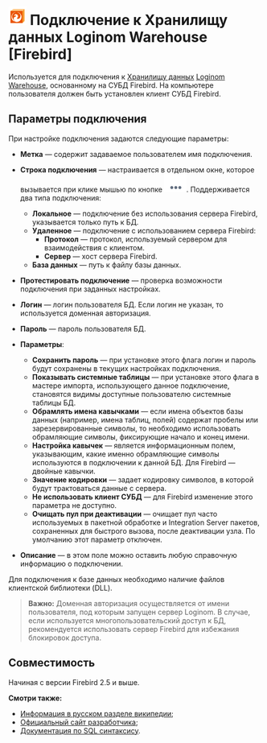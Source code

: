 # ![wh-firebird](../../../images/icons/data-sources/wh-firebird_default.svg) Подключение к Хранилищу данных Loginom Warehouse [Firebird]

Используется для подключения к [Хранилищу данных](https://wiki.loginom.ru/articles/data-warehouse.html) [Loginom Warehouse](../../../data-format/data-warehouse.md), основанному на СУБД Firebird. На компьютере пользователя должен быть установлен клиент СУБД Firebird.

## Параметры подключения

При настройке подключения задаются следующие параметры:

* **Метка** — содержит задаваемое пользователем имя подключения.
* **Строка подключения** — настраивается в отдельном окне, которое вызывается при клике мышью по кнопке ![уточнить](../../../images/extjs-theme/form/open-trigger/open-trigger_default.svg). Поддерживается два типа подключения:
  * **Локальное** — подключение без использования сервера Firebird, указывается только путь к БД.
  * **Удаленное** — подключение с использованием сервера Firebird:
    * **Протокол** — протокол, используемый сервером для взаимодействия с клиентом.
    * **Сервер** — хост сервера Firebird.
  * **База данных** — путь к файлу базы данных.
* **Протестировать подключение** — проверка возможности подключения при заданных настройках.
* **Логин** — логин пользователя БД. Если логин не указан, то используется доменная авторизация.
* **Пароль** — пароль пользователя БД.

* **Параметры**:
  * **Сохранить пароль** — при установке этого флага логин и пароль будут сохранены в текущих настройках подключения.
  * **Показывать системные таблицы** — при установке этого флага в мастере импорта, использующего данное подключение, становятся видимы доступные пользователю системные таблицы БД.
  * **Обрамлять имена кавычками** — если имена объектов базы данных (например, имена таблиц, полей) содержат пробелы или зарезервированные символы, то необходимо использовать обрамляющие символы, фиксирующие начало и конец имени.
  * **Настройка кавычек** — является информационным полем, указывающим, какие именно обрамляющие символы используются в подключении к данной БД. Для Firebird — двойные кавычки.
  * **Значение кодировки** — задает кодировку символов, в которой будут трактоваться данные с сервера.
  * **Не использовать клиент СУБД** — для Firebird изменение этого параметра не доступно.
  * **Очищать пул при деактивации** — очищает пул часто используемых в пакетной обработке и Integration Server пакетов, сохраненных для быстрого вызова, после деактивации узла. По умолчанию этот параметр отключен.

* **Описание** — в этом поле можно оставить любую справочную информацию о подключении.

Для подключения ​к базе данных необходимо наличие файлов клиентской библиотеки (DLL).

> **Важно:** Доменная авторизация осуществляется от имени пользователя, под которым запущен сервер Loginom. В случае, если используется многопользовательский доступ к БД, рекомендуется использовать сервер Firebird для избежания блокировок доступа.

## Совместимость

Начиная с версии Firebird 2.5 и выше.

**Смотри также:**

* [Информация в русском разделе википедии](https://ru.wikipedia.org/wiki/Firebird);
* [Официальный сайт разработчика](https://firebirdsql.org/);
* [Документация по SQL синтаксису](https://www.firebirdsql.org/file/documentation/reference_manuals/fblangref25-en/html/fblangref25-dml.html).
